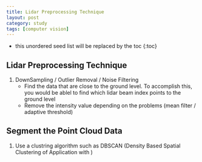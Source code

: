 ```yaml
---
title: Lidar Preprocessing Technique
layout: post
category: study
tags: [computer vision]
---
```


* this unordered seed list will be replaced by the toc
{:toc}

## Lidar Preprocessing Technique

1. DownSampling / Outlier Removal / Noise Filtering 
    - Find the data that are close to the ground level. To accomplish this, you would be ablel to find which lidar beam index points to the ground level
    - Remove the intensity value depending on the problems (mean filter / adaptive threshold)


## Segment the Point Cloud Data
1. Use a clustring algorithm such as DBSCAN (Density Based Spatial Clustering of Application with )
